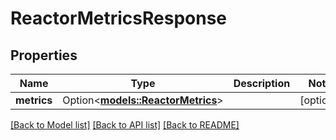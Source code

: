 # ReactorMetricsResponse

## Properties

Name | Type | Description | Notes
------------ | ------------- | ------------- | -------------
**metrics** | Option<[**models::ReactorMetrics**](ReactorMetrics.md)> |  | [optional]

[[Back to Model list]](../README.md#documentation-for-models) [[Back to API list]](../README.md#documentation-for-api-endpoints) [[Back to README]](../README.md)


